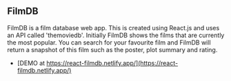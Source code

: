 ## FilmDB

FilmDB is a film database web app. This is created using React.js and uses an API called 'themoviedb'. Initially FilmDB shows the films that are currently the most popular. You can search for your favourite film and FilmDB will return a snapshot of this film such as the poster, plot summary and rating.

- [DEMO at https://react-filmdb.netlify.app/](https://react-filmdb.netlify.app/)